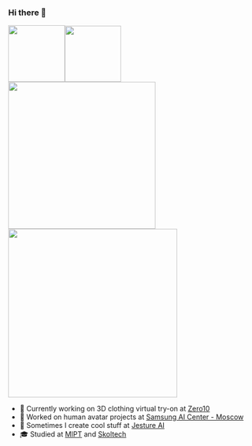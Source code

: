 ### Hi there 👋

<!-- <img alt="Visitors" src="https://komarev.com/ghpvc/?username=izakharkin&style=flat&labelColor=black&logo=github&label=PROFILE+VIEWS&color=29bf12"/></em></p>   -->

<!-- [![Ilya Zakharkin's github activity graph](https://activity-graph.herokuapp.com/graph?username=izakharkin&theme=nord)]() -->

<img src="./static/ilya_pbc_opt.gif" width="115"><img src="./static/ilya_pbc2_opt.gif" width="114"><img src="./static/ilya_jesture_opt.gif" width="299"><img src="./static/ilya_videotouch.gif" width="343">

<!--
**izakharkin/izakharkin** is a ✨ _special_ ✨ repository because its `README.md` (this file) appears on your GitHub profile.

Here are some ideas to get you started:

- 🔭 I’m currently working on ...
- 🌱 I’m currently learning ...
- 👯 I’m looking to collaborate on ...
- 🤔 I’m looking for help with ...
- 💬 Ask me about ...
- 📫 How to reach me: ...
- 😄 Pronouns: ...
- ⚡ Fun fact: ...
-->

- 👘 Currently working on 3D clothing virtual try-on at [Zero10](https://010.community)
- 🕺 Worked on human avatar projects at [Samsung AI Center - Moscow](https://github.com/saic-vul)
- 🤟 Sometimes I create cool stuff at [Jesture AI](https://github.com/jesture-ai/jesture-sdk)
- 🎓 Studied at [MIPT](https://mipt.ru/english) and [Skoltech](http://www.skoltech.ru/en)
